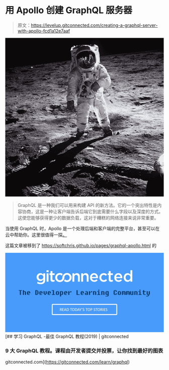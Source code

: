 # 用 Apollo 创建 GraphQL 服务器

> 原文：<https://levelup.gitconnected.com/creating-a-graphql-server-with-apollo-fcd1a12e7aaf>

![](img/ad79aa5823aa146c12ea306241b54d07.png)

> GraphQL 是一种我们可以用来构建 API 的新方法。它的一个突出特性是内容协商，这是一种让客户端告诉后端它到底需要什么字段以及深度的方式。这使您能够获得更少的数据负载，这对于糟糕的网络连接来说非常重要。

当使用 GraphQL 时，Apollo 是一个处理后端和客户端的完整平台，甚至可以在云中帮助你。这里很值得一探[。](https://www.apollographql.com/)

这篇文章被移到了 https://softchris.github.io/pages/graphql-apollo.html 的

[![](img/439094b9a664ef0239afbc4565c6ca49.png)](https://levelup.gitconnected.com/)[](https://gitconnected.com/learn/graphql) [## 学习 GraphQL -最佳 GraphQL 教程(2019) | gitconnected

### 9 大 GraphQL 教程。课程由开发者提交并投票，让你找到最好的图表

gitconnected.com](https://gitconnected.com/learn/graphql)